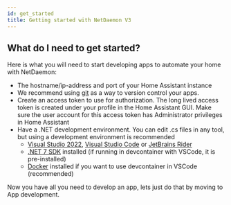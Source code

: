 ```yaml
---
id: get_started
title: Getting started with NetDaemon V3
---
```


## What do I need to get started?

Here is what you will need to start developing apps to automate your home with NetDaemon:

- The hostname/ip-address and port of your Home Assistant instance
- We recommend using [git](https://git-scm.com/) as a way to version control your apps.
- Create an access token to use for authorization. The long lived access token is created under your profile in the Home Assistant GUI. Make sure the user account for this access token has Administrator privileges in Home Assistant
- Have a .NET development environment. You can edit .cs files in any tool, but using a development environment is recommended
  - [Visual Studio 2022](https://visualstudio.microsoft.com/vs/), [Visual Studio Code](https://code.visualstudio.com) or [JetBrains Rider](https://www.jetbrains.com/rider/)
  - [.NET 7 SDK](https://dotnet.microsoft.com/download/dotnet/7.0) installed (if running in devcontainer with VSCode, it is pre-installed)
  - [Docker](https://www.docker.com/) installed if you want to use devcontainer in VSCode (recommended)

Now you have all you need to develop an app, lets just do that by moving to App development.
